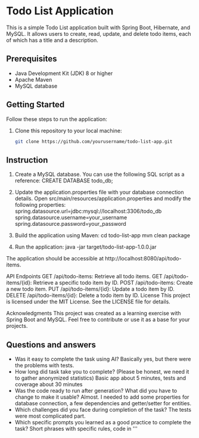 # Todo List Application

This is a simple Todo List application built with Spring Boot, Hibernate, and MySQL. It allows users to create, read, update, and delete todo items, each of which has a title and a description.

## Prerequisites

- Java Development Kit (JDK) 8 or higher
- Apache Maven
- MySQL database

## Getting Started

Follow these steps to run the application:

1. Clone this repository to your local machine:

   ```bash
   git clone https://github.com/yourusername/todo-list-app.git

## Instruction

1. Create a MySQL database. You can use the following SQL script as a reference:
   CREATE DATABASE todo_db;

2. Update the application.properties file with your database connection details. 
Open src/main/resources/application.properties and modify the following properties:
   spring.datasource.url=jdbc:mysql://localhost:3306/todo_db
   spring.datasource.username=your_username
   spring.datasource.password=your_password

3. Build the application using Maven:
   cd todo-list-app
   mvn clean package

4. Run the application:
   java -jar target/todo-list-app-1.0.0.jar

The application should be accessible at http://localhost:8080/api/todo-items.

API Endpoints
GET /api/todo-items: Retrieve all todo items.
GET /api/todo-items/{id}: Retrieve a specific todo item by ID.
POST /api/todo-items: Create a new todo item.
PUT /api/todo-items/{id}: Update a todo item by ID.
DELETE /api/todo-items/{id}: Delete a todo item by ID.
License
This project is licensed under the MIT License. See the LICENSE file for details.

Acknowledgments
This project was created as a learning exercise with Spring Boot and MySQL.
Feel free to contribute or use it as a base for your projects.

## Questions and answers
- Was it easy to complete the task using AI?
Basically yes, but there were the problems with tests.
- How long did task take you to complete? (Please be honest, we need it to gather anonymized statistics)
Basic app about 5 minutes, tests and coverage about 30 minutes
- Was the code ready to run after generation? What did you have to change to make it usable?
Almost. I needed to add some properties for database connection, a few dependencies and getter/setter for entities.
- Which challenges did you face during completion of the task?
The tests were most complicated part.
- Which specific prompts you learned as a good practice to complete the task?
Short phrases with specific rules, code in '''






